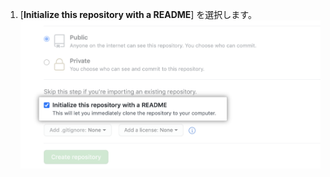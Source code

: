 1. [**Initialize this repository with a README**] を選択します。 ![[Initialize this repository with a README] チェックボックス](/assets/images/help/repository/initialize-with-readme.png)
